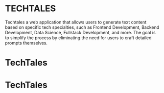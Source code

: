 # TECHTALES

Techtales a web application that allows users to generate text content based on specific tech specialties, such as Frontend Development, Backend Development, Data Science, Fullstack Development, and more. The goal is to simplify the process by eliminating the need for users to craft detailed prompts themselves.
# TechTales
# TechTales
